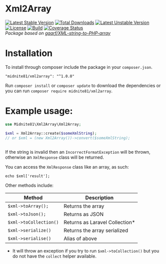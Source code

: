 # Xml2Array 
[![Latest Stable Version](https://poser.pugx.org/midnite81/xml2array/version)](https://packagist.org/packages/midnite81/xml2array) [![Total Downloads](https://poser.pugx.org/midnite81/xml2array/downloads)](https://packagist.org/packages/midnite81/xml2array) [![Latest Unstable Version](https://poser.pugx.org/midnite81/xml2array/v/unstable)](https://packagist.org/packages/midnite81/xml2array) [![License](https://poser.pugx.org/midnite81/xml2array/license.svg)](https://packagist.org/packages/midnite81/xml2array) [![Build](https://travis-ci.org/midnite81/xml2array.svg?branch=master)](https://travis-ci.org/midnite81/xml2array) [![Coverage Status](https://coveralls.io/repos/github/midnite81/xml2array/badge.svg?branch=master)](https://coveralls.io/github/midnite81/xml2array?branch=master)   
_Package based on [gaarf/XML-string-to-PHP-array](https://github.com/gaarf/XML-string-to-PHP-array)_

# Installation

To install through composer include the package in your `composer.json`.

    "midnite81/xml2array": "^1.0.0"

Run `composer install` or `composer update` to download the dependencies or 
you can run `composer require midnite81/xml2array`.

# Example usage:
 
```php
use Midnite81\Xml2Array\Xml2Array;

$xml = Xml2Array::create($someXmlString);
// or $xml = (new Xml2Array())->convert($someXmlString);
 
```

If the string is invalid then an `IncorrectFormatException` will be thrown, 
otherwise an `XmlResponse` class will be returned.

You can access the `XmlResponse` class like an array, as such:

`echo $xml['result'];`

Other methods include: 

| Method                  | Description                     |
|-------------------------|---------------------------------|
| `$xml->toArray();`      | Returns the array               |
| `$xml->toJson();`       | Returns as JSON                 | 
| `$xml->toCollection()`  | Returns as Laravel Collection*  |
| `$xml->serialize()`     | Returns the array serialized    |
| `$xml->serialise()`     | Alias of above                  |

* It will throw an exception if you try to run `$xml->toCollection()` but 
you do not have the `collect` helper available.
